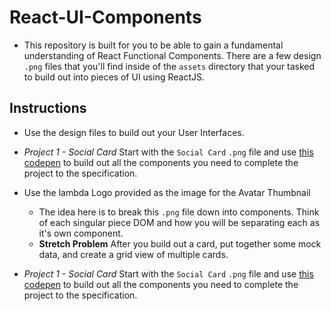 # React-UI-Components

* This repository is built for you to be able to gain a fundamental understanding of React Functional Components. There are a few design `.png` files that you'll find inside of the `assets` directory that your tasked to build out into pieces of UI using ReactJS.

## Instructions

* Use the design files to build out your User Interfaces.
* _Project 1 - Social Card_ Start with the `Social Card` `.png` file and use [this codepen](https://codepen.io/lambdaschool/pen/NYYWdx) to build out all the components you need to complete the project to the specification.
* Use the lambda Logo provided as the image for the Avatar Thumbnail

  * The idea here is to break this `.png` file down into components. Think of each singular piece DOM and how you will be separating each as it's own component.
  * **Stretch Problem** After you build out a card, put together some mock data, and create a grid view of multiple cards.

* _Project 1 - Social Card_ Start with the `Social Card` `.png` file and use [this codepen]() to build out all the components you need to complete the project to the specification.
